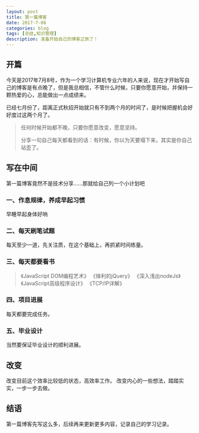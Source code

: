 ```yaml
---
layout: post
title: 第一篇博客
date: 2017-7-08
categories: blog
tags: [总结,知识管理]
description: 准备开始自己的博客之旅了！
---
```


## 开篇

今天是2017年7月8号，作为一个学习计算机专业六年的人来说，现在才开始写自己的博客是有点晚了，但是我总相信，不管什么时候，只要你愿意开始，并保持一颗热爱的心，总能做出一点成绩来。

已经七月份了，距离正式秋招开始就只有不到两个月的时间了，是时候把握机会好好度过这两个月了。

<!--more-->

>任何时候开始都不晚，只要你愿意改变，愿意坚持。
>
>分享一句自己每天都看到的话：有时候，你以为天要塌下来，其实是你自己站歪了。
>

## 写在中间

第一篇博客竟然不是技术分享......那就给自己列一个小计划吧

### 一、作息规律，养成早起习惯

早睡早起身体好呐


### 二、每天刷笔试题

每天至少一道，先关注质，在这个基础上，再抓紧时间练量。

### 三、每天都要看书

>《JavaScript DOM编程艺术》
>《锋利的jQuery》
>《深入浅出nodeJs》
>《JavaScript高级程序设计》
>《TCP/IP详解》


### 四、项目进展

每天都要完成任务。


### 五、毕业设计

当然要保证毕业设计的顺利进展。

## 改变

改变目前这个效率比较低的状态，高效率工作。
改变内心的一些想法，踏踏实实，一步一步去做。


## 结语


第一篇博客先写这么多，后续再来更新更多内容，记录自己的学习记录。











